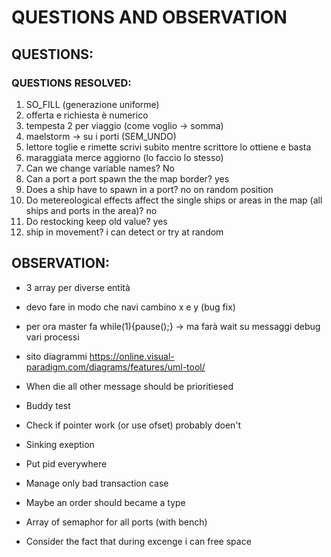# QUESTIONS AND OBSERVATION
## QUESTIONS:


### QUESTIONS RESOLVED:
1. SO_FILL (generazione uniforme)
2. offerta e richiesta è numerico
3. tempesta 2 per viaggio (come voglio -> somma)
4. maelstorm -> su i porti (SEM_UNDO)
5. lettore toglie e rimette scrivi subito mentre scrittore lo ottiene e basta
6. maraggiata merce aggiorno (lo faccio lo stesso)
7. Can we change variable names? No
8. Can a port a port spawn the the map border? yes
9. Does a ship have to spawn in a port? no on random position
10. Do metereological effects affect the single ships or areas in the map (all ships and ports in the area)? no
11. Do restocking keep old value? yes
12. ship in movement? i can detect or try at random

## OBSERVATION:
* 3 array per diverse entità
* devo fare in modo che navi cambino x e y (bug fix)
* per ora master fa while(1){pause();} -> ma farà wait su messaggi debug vari processi
* sito diagrammi https://online.visual-paradigm.com/diagrams/features/uml-tool/

* When die all other message should be prioritiesed
* Buddy test
* Check if pointer work (or use ofset) probably doen't
* Sinking exeption
* Put pid everywhere
* Manage only bad transaction case
* Maybe an order should became a type
* Array of semaphor for all ports (with bench)
* Consider the fact that during excenge i can free space
